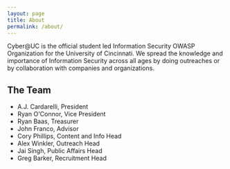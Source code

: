 ```yaml
---
layout: page
title: About
permalink: /about/
---
```

Cyber@UC is the official student led Information Security OWASP Organization for the University of Cincinnati. We spread the knowledge and importance of Information Security across all ages by doing outreaches or by collaboration with companies and organizations.

## The Team
* A.J. Cardarelli, President
* Ryan O'Connor, Vice President
* Ryan Baas, Treasurer
* John Franco, Advisor
* Cory Phillips, Content and Info Head
* Alex Winkler, Outreach Head
* Jai Singh, Public Affairs Head
* Greg Barker, Recruitment Head
